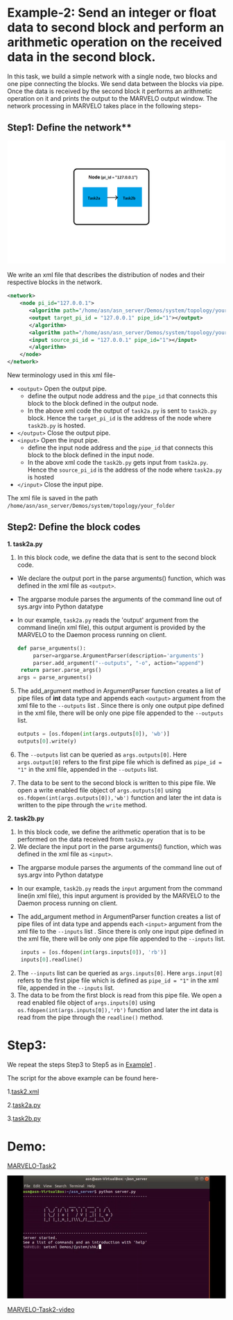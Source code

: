 # Example-2: Send an integer or float data to second block and perform an arithmetic operation on the received data in the second block.

In this task, we build a simple network with a single node, two blocks and one pipe connecting the blocks. We send data between the blocks via pipe. Once the data is received by the second block it performs an arithmetic operation on it and prints the output to the MARVELO output window. The network processing in MARVELO takes place in the following steps-

## Step1: Define the network** 

![example2](pictures/example2.png)




We write an xml file that describes the distribution of nodes and their respective blocks in the network.

```xml
<network>
    <node pi_id="127.0.0.1">
       <algorithm path="/home/asn/asn_server/Demos/system/topology/your_folder" executable="./task2a.py">   
	   <output target_pi_id = "127.0.0.1" pipe_id="1"></output>                            	
       </algorithm>
       <algorithm path="/home/asn/asn_server/Demos/system/topology/your_folder" executable="./task2b.py">
	   <input source_pi_id = "127.0.0.1" pipe_id="1"></input>                                	
       </algorithm>
    </node>
</network>
```

New terminology used in this xml file-

* `<output>` Open the output pipe.
  * define the output node address and the `pipe_id` that connects this block to the block defined in the output node. 
  * In the above xml code the output of `task2a.py`  is sent to `task2b.py` block. Hence the `target_pi_id` is the address of the node where `task2b.py` is hosted.
* `</output>` Close the output pipe.
* `<input>` Open the input pipe.
  * define the input node address and the `pipe_id` that connects this block to the block defined in the input node.
  * In the above xml code the `task2b.py` gets input from `task2a.py`.  Hence the `source_pi_id` is the address of the node where `task2a.py` is hosted
*  `</input>` Close the input pipe.

The xml file is saved in the path `/home/asn/asn_server/Demos/system/topology/your_folder`


## Step2: Define the block codes


**1. task2a.py**

  1. In this block code, we define the data that is sent to the second block code.
  * We declare the output port in the parse arguments() function, which was defined in the xml file  as `<output>`.
  * The argparse module parses the arguments of the command line out of sys.argv into Python datatype 
  * In our example, `task2a.py` reads the 'output' argument from the command line(in xml file), this output argument is provided by the MARVELO to the Daemon process running on client.

     ```python 
    def parse_arguments():
          parser=argparse.ArgumentParser(description='arguments')  
          parser.add_argument("--outputs", "-o", action="append")  
	  return parser.parse_args()
    args = parse_arguments() 
    ```

   5. The add_argument method in ArgumentParser function creates a list of pipe files of **int** data type and appends each `<output>` argument from the xml file to the `--outputs` list . Since there is only one output pipe defined in the xml file, there will be only one pipe file appended to the `--outputs` list. 

       ```python
       outputs = [os.fdopen(int(args.outputs[0]), 'wb')]
       outputs[0].write(y)
       ```
   2. The `--outputs` list can be queried as `args.outputs[0]`. Here `args.output[0]` refers to the first pipe file which is defined as `pipe_id = "1"` in the xml file, appended in the 
      `--outputs` list. 
   3. The data to be sent to the second block is written to this pipe file. We open a write enabled file object of `args.outputs[0]` using `os.fdopen(int(args.outputs[0]),'wb')` function and           later the int data is written to the pipe through the `write` method.



**2. task2b.py** 

  1. In this block code, we define the arithmetic operation that is to be performed on the data received from `task2a.py`
  2. We declare the input port in the parse arguments() function, which was defined in the xml file        as `<input>`.
  * The argparse module parses the arguments of the command line out of sys.argv into Python datatype 
  * In our example, `task2b.py` reads the `input` argument from the command line(in xml file), this       input argument is provided by the MARVELO to the Daemon process running on client.
  * The add_argument method in ArgumentParser function creates a list of pipe files of int data type     and appends each `<input>` argument from the xml file to the `--inputs` list . Since there is         only one input pipe defined in the xml file, there will be only one pipe file appended to the 
    `--inputs` list. 

    ```python
     inputs = [os.fdopen(int(args.inputs[0]), 'rb')]
     inputs[0].readline()
    ```
  2. The `--inputs` list can be queried as `args.inputs[0]`. Here `args.input[0]` refers to the first pipe file which is defined as `pipe_id = "1"` in the xml file, appended in the `--inputs` list. 
  3. The data to be from the first block is read from this pipe file. We open a read enabled file object of `args.inputs[0]` using `os.fdopen(int(args.inputs[0]),'rb')` function and later the int data is read from the pipe through the `readline()` method.


# Step3: 

We repeat the steps Step3 to Step5 as in [Example1](https://github.com/nispk/shk_computerNetworks/blob/master/Example1.md) .

The script for the above example can be found here-

  1.[task2.xml](task2.xml)

  2.[task2a.py](task2a.py)

  3.[task2b.py](task2b.py)

# Demo:

[MARVELO-Task2](gif/video-to-gif-3.gif)

![video-to-gif-3](gif/video-to-gif-3.gif)

[MARVELO-Task2-video](videos/example2_muted.mp4)


